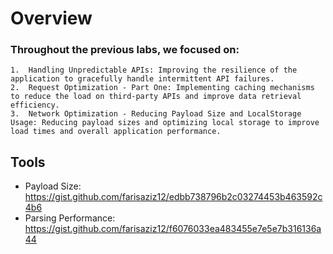 # Overview

### Throughout the previous labs, we focused on:

	1.	Handling Unpredictable APIs: Improving the resilience of the application to gracefully handle intermittent API failures.
	2.	Request Optimization - Part One: Implementing caching mechanisms to reduce the load on third-party APIs and improve data retrieval efficiency.
	3.	Network Optimization - Reducing Payload Size and LocalStorage Usage: Reducing payload sizes and optimizing local storage to improve load times and overall application performance.


## Tools
- Payload Size: https://gist.github.com/farisaziz12/edbb738796b2c03274453b463592c4b6
- Parsing Performance: https://gist.github.com/farisaziz12/f6076033ea483455e7e5e7b316136a44